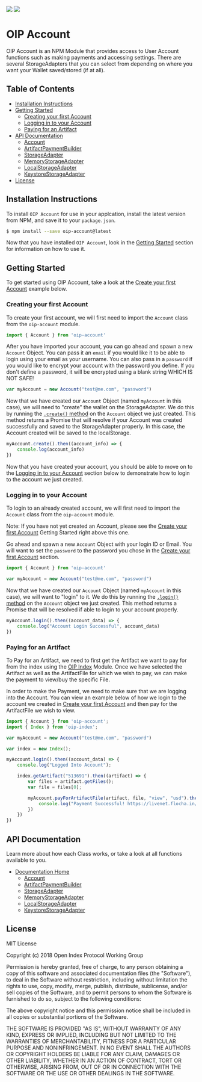 [![](https://travis-ci.org/oipwg/oip-account.svg?branch=master)](https://travis-ci.org/oipwg/oip-account)
[![](https://img.shields.io/npm/v/oip-account.svg)](https://www.npmjs.com/package/oip-account)
# OIP Account
OIP Account is an NPM Module that provides access to User Account functions such as making payments and accessing settings. There are several StorageAdapters that you can select from depending on where you want your Wallet saved/stored (if at all).

## Table of Contents
* [Installation Instructions](https://github.com/oipwg/oip-account/#installation-instructions)
* [Getting Started](https://github.com/oipwg/oip-account/#getting-started)
    * [Creating your first Account](https://github.com/oipwg/oip-account/#)
    * [Logging in to your Account](https://github.com/oipwg/oip-account/#)
    * [Paying for an Artifact](https://github.com/oipwg/oip-account/#)
* [API Documentation](https://github.com/oipwg/oip-account/#api-documentation)
    * [Account](https://oipwg.github.io/oip-account/Account.html)
    * [ArtifactPaymentBuilder](https://oipwg.github.io/oip-account/Account.html)
    * [StorageAdapter](https://oipwg.github.io/oip-account/StorageAdapter.html)
    * [MemoryStorageAdapter](https://oipwg.github.io/oip-account/MemoryStorageAdapter.html)
    * [LocalStorageAdapter](https://oipwg.github.io/oip-account/LocalStorageAdapter.html)
    * [KeystoreStorageAdapter](https://oipwg.github.io/oip-account/KeystoreStorageAdapter.html)
* [License](https://github.com/oipwg/oip-account/#license)

## Installation Instructions

To install `OIP Account` for use in your applcation, install the latest version from NPM, and save it to your `package.json`.
```bash
$ npm install --save oip-account@latest
```
Now that you have installed `OIP Account`, look in the [Getting Started](https://github.com/oipwg/oip-account/#getting-started) section for information on how to use it.
## Getting Started

To get started using OIP Account, take a look at the [Create your first Account](https://github.com/oipwg/oip-account/#) example below.

### Creating your first Account

To create your first account, we will first need to import the `Account` class from the `oip-account` module.
```javascript
import { Account } from 'oip-account'
```

After you have imported your account, you can go ahead and spawn a new `Account` Object. You can pass it an `email` if you would like it to be able to login using your email as your username. You can also pass in a `password` if you would like to encrypt your account with the password you define. If you don't define a password, it will be encrypted using a blank string WHICH IS NOT SAFE!

```javascript
var myAccount = new Account("test@me.com", "password")
```

Now that we have created our `Account` Object (named `myAccount` in this case), we will need to "create" the wallet on the StorageAdapter. We do this by running the [`.create()` method](https://oipwg.github.io/oip-account/Account.html#create) on the `Account` object we just created. This method returns a Promise that will resolve if your Account was created successfully and saved to the StorageAdapter properly. In this case, the Account created will be saved to the localStorage.

```javascript
myAccount.create().then((account_info) => {
    console.log(account_info)
})
```

Now that you have created your account, you should be able to move on to the [Logging in to your Account]() section below to demonstrate how to login to the account we just created.

### Logging in to your Account

To login to an already created account, we will first need to import the `Account` class from the `oip-account` module. 

Note: If you have not yet created an Account, please see the [Create your first Account](https://github.com/oipwg/oip-account/#) Getting Started right above this one.

Go ahead and spawn a new `Account` Object with your login ID or Email. You will want to set the `password` to the password you chose in the [Create your first Account](https://github.com/oipwg/oip-account/#) section. 

```javascript
import { Account } from 'oip-account'

var myAccount = new Account("test@me.com", "password")
```

Now that we have created our `Account` Object (named `myAccount` in this case), we will want to "login" to it. We do this by running the [`.login()` method](https://oipwg.github.io/oip-account/Account.html#login) on the `Account` object we just created. This method returns a Promise that will be resolved if able to login to your account properly.

```javascript
myAccount.login().then((account_data) => {
    console.log("Account Login Successful", account_data)
})
```

### Paying for an Artifact

To Pay for an Artifact, we need to first get the Artifact we want to pay for from the index using the [OIP Index](https://github.com/oipwg/oip-index/) Module. Once we have selected the Artifact as well as the ArtifactFile for which we wish to pay, we can make the payment to view/buy the specific File. 

In order to make the Payment, we need to make sure that we are logging into the Account. You can view an example below of how we login to the account we created in [Create your first Account](https://github.com/oipwg/oip-account/#) and then pay for the ArtifactFile we wish to view.
```javascript
import { Account } from 'oip-account';
import { Index } from 'oip-index';

var myAccount = new Account("test@me.com", "password")

var index = new Index();

myAccount.login().then((account_data) => {
    console.log("Logged Into Account");

    index.getArtifact("513691").then((artifact) => {
        var files = artifact.getFiles();
        var file = files[0];

        myAccount.payForArtifactFile(artifact, file, "view", "usd").then((txid) => {
            console.log("Payment Successful! https://livenet.flocha.in/tx/" + txid)
        })
    })
})
```

## API Documentation
Learn more about how each Class works, or take a look at all functions available to you.
* [Documentation Home](https://oipwg.github.io/oip-account/)
    * [Account](https://oipwg.github.io/oip-account/Account.html)
    * [ArtifactPaymentBuilder](https://oipwg.github.io/oip-account/Account.html)
    * [StorageAdapter](https://oipwg.github.io/oip-account/StorageAdapter.html)
    * [MemoryStorageAdapter](https://oipwg.github.io/oip-account/MemoryStorageAdapter.html)
    * [LocalStorageAdapter](https://oipwg.github.io/oip-account/LocalStorageAdapter.html)
    * [KeystoreStorageAdapter](https://oipwg.github.io/oip-account/KeystoreStorageAdapter.html)

## License
MIT License

Copyright (c) 2018 Open Index Protocol Working Group

Permission is hereby granted, free of charge, to any person obtaining a copy
of this software and associated documentation files (the "Software"), to deal
in the Software without restriction, including without limitation the rights
to use, copy, modify, merge, publish, distribute, sublicense, and/or sell
copies of the Software, and to permit persons to whom the Software is
furnished to do so, subject to the following conditions:

The above copyright notice and this permission notice shall be included in all
copies or substantial portions of the Software.

THE SOFTWARE IS PROVIDED "AS IS", WITHOUT WARRANTY OF ANY KIND, EXPRESS OR
IMPLIED, INCLUDING BUT NOT LIMITED TO THE WARRANTIES OF MERCHANTABILITY,
FITNESS FOR A PARTICULAR PURPOSE AND NONINFRINGEMENT. IN NO EVENT SHALL THE
AUTHORS OR COPYRIGHT HOLDERS BE LIABLE FOR ANY CLAIM, DAMAGES OR OTHER
LIABILITY, WHETHER IN AN ACTION OF CONTRACT, TORT OR OTHERWISE, ARISING FROM,
OUT OF OR IN CONNECTION WITH THE SOFTWARE OR THE USE OR OTHER DEALINGS IN THE
SOFTWARE.